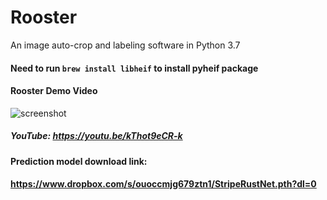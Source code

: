 # Rooster
An image auto-crop and labeling software in Python 3.7
#### Need to run ```brew install libheif``` to install pyheif package


#### Rooster Demo Video
![screenshot](https://raw.githubusercontent.com/12HuYang/Rooster/master/rusterdemo.gif)
##### YouTube: https://youtu.be/kThot9eCR-k

#### Prediction model download link:
#### https://www.dropbox.com/s/ouoccmjg679ztn1/StripeRustNet.pth?dl=0
